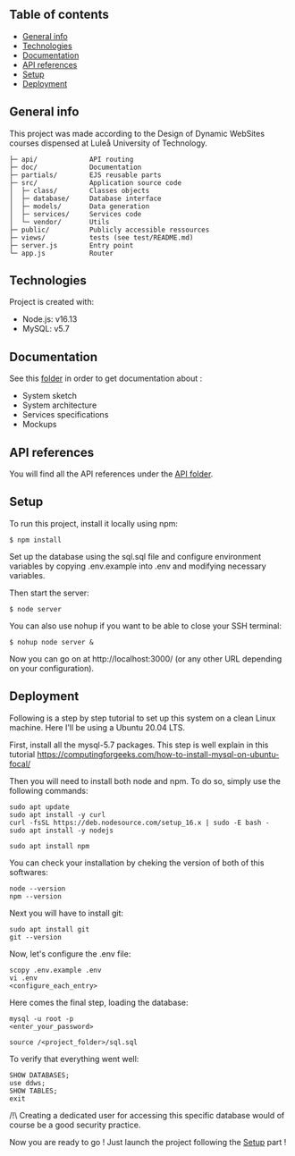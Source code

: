 ## Table of contents
* [General info](#general-info)
* [Technologies](#technologies)
* [Documentation](#documentation)
* [API references](#api-references)
* [Setup](#setup)
* [Deployment](#deployment)

## General info
This project was made according to the Design of Dynamic WebSites courses dispensed at Luleå University of Technology.

    ├─ api/             API routing
    ├─ doc/             Documentation
    ├─ partials/        EJS reusable parts
    ├─ src/             Application source code
    │  ├─ class/        Classes objects
    │  ├─ database/     Database interface
    │  ├─ models/       Data generation
    │  ├─ services/     Services code
    │  └─ vendor/       Utils
    ├─ public/          Publicly accessible ressources
    ├─ views/           tests (see test/README.md)
    ├─ server.js        Entry point
    └─ app.js           Router

## Technologies
Project is created with:
* Node.js: v16.13
* MySQL: v5.7

## Documentation
See this [folder](https://github.com/nbouvier/DDWS-Lab/tree/main/doc) in order to get documentation about :
* System sketch
* System architecture
* Services specifications
* Mockups

## API references
You will find all the API references under the [API folder](https://github.com/nbouvier/DDWS-Lab/tree/main/api).

## Setup
To run this project, install it locally using npm:

```
$ npm install
```

Set up the database using the sql.sql file and configure environment variables by copying .env.example into .env and modifying necessary variables.

Then start the server:

```
$ node server
```

You can also use nohup if you want to be able to close your SSH terminal:

```
$ nohup node server &
```

Now you can go on at http://localhost:3000/ (or any other URL depending on your configuration).

## Deployment
Following is a step by step tutorial to set up this system on a clean Linux machine.
Here I'll be using a Ubuntu 20.04 LTS.

First, install all the mysql-5.7 packages. This step is well explain in this tutorial 
https://computingforgeeks.com/how-to-install-mysql-on-ubuntu-focal/

Then you will need to install both node and npm.
To do so, simply use the following commands:

```
sudo apt update
sudo apt install -y curl
curl -fsSL https://deb.nodesource.com/setup_16.x | sudo -E bash -
sudo apt install -y nodejs

sudo apt install npm
```

You can check your installation by cheking the version of both of this softwares:

```
node --version
npm --version
```

Next you will have to install git:

```
sudo apt install git
git --version
```

Now, let's configure the .env file:

```
scopy .env.example .env
vi .env
<configure_each_entry>
```

Here comes the final step, loading the database:

```
mysql -u root -p
<enter_your_password>

source /<project_folder>/sql.sql
```

To verify that everything went well:

```
SHOW DATABASES;
use ddws;
SHOW TABLES;
exit
```

/!\ Creating a dedicated user for accessing this specific database would of course be a good security practice.

Now you are ready to go !
Just launch the project following the [Setup](#setup) part !
